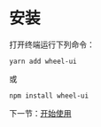 # 安装

打开终端运行下列命令：

```
yarn add wheel-ui
```

或

```
npm install wheel-ui
```

下一节：[开始使用](#/doc/get-started)

